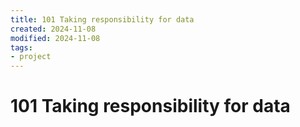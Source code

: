 ```yaml
---
title: 101 Taking responsibility for data
created: 2024-11-08
modified: 2024-11-08
tags: 
- project
---
```

# 101 Taking responsibility for data
